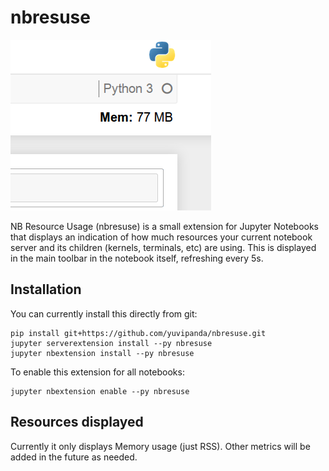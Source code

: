 # nbresuse

![Screenshot](screenshot.png)

NB Resource Usage (nbresuse) is a small extension for Jupyter Notebooks that
displays an indication of how much resources your current notebook server and
its children (kernels, terminals, etc) are using. This is displayed in the
main toolbar in the notebook itself, refreshing every 5s.

## Installation

You can currently install this directly from git:

```
pip install git+https://github.com/yuvipanda/nbresuse.git
jupyter serverextension install --py nbresuse
jupyter nbextension install --py nbresuse
```

To enable this extension for all notebooks:

```
jupyter nbextension enable --py nbresuse
```

## Resources displayed

Currently it only displays Memory usage (just RSS). Other metrics will be
added in the future as needed.
